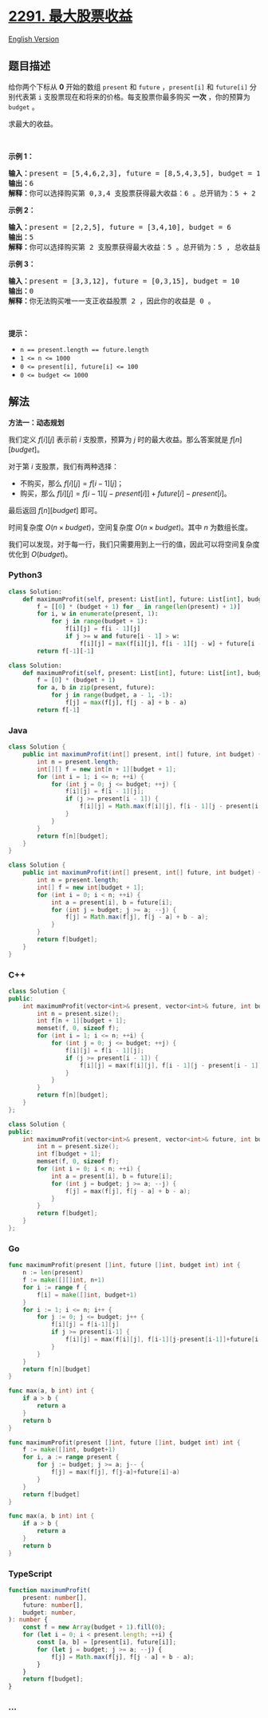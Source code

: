 # [2291. 最大股票收益](https://leetcode.cn/problems/maximum-profit-from-trading-stocks)

[English Version](/solution/2200-2299/2291.Maximum%20Profit%20From%20Trading%20Stocks/README_EN.md)

## 题目描述

<!-- 这里写题目描述 -->

<p>给你两个下标从 <strong>0</strong>&nbsp;开始的数组 <code>present</code> 和 <code>future</code> ，<code>present[i]</code> 和 <code>future[i]</code> 分别代表第 <code>i</code> 支股票现在和将来的价格。每支股票你最多购买 <strong>一次</strong> ，你的预算为 <code>budget</code> 。</p>

<p>求最大的收益。</p>

<p>&nbsp;</p>

<p><strong>示例 1：</strong></p>

<pre>
<strong>输入：</strong>present = [5,4,6,2,3], future = [8,5,4,3,5], budget = 10
<strong>输出：</strong>6
<strong>解释：</strong>你可以选择购买第 0,3,4 支股票获得最大收益：6 。总开销为：5 + 2 + 3 = 10 , 总收益是: 8 + 3 + 5 - 10 = 6 。
</pre>

<p><strong>示例 2：</strong></p>

<pre>
<strong>输入：</strong>present = [2,2,5], future = [3,4,10], budget = 6
<strong>输出：</strong>5
<strong>解释：</strong>你可以选择购买第 2 支股票获得最大收益：5 。总开销为：5 , 总收益是: 10 - 5 = 5 。
</pre>

<p><strong>示例 3：</strong></p>

<pre>
<strong>输入：</strong>present = [3,3,12], future = [0,3,15], budget = 10
<strong>输出：</strong>0
<strong>解释：</strong>你无法购买唯一一支正收益股票 2 ，因此你的收益是 0 。
</pre>

<p>&nbsp;</p>

<p><strong>提示：</strong></p>

<ul>
	<li><code>n == present.length == future.length</code></li>
	<li><code>1 &lt;= n &lt;= 1000</code></li>
	<li><code>0 &lt;= present[i], future[i] &lt;= 100</code></li>
	<li><code>0 &lt;= budget &lt;= 1000</code></li>
</ul>

## 解法

<!-- 这里可写通用的实现逻辑 -->

**方法一：动态规划**

我们定义 $f[i][j]$ 表示前 $i$ 支股票，预算为 $j$ 时的最大收益。那么答案就是 $f[n][budget]$。

对于第 $i$ 支股票，我们有两种选择：

-   不购买，那么 $f[i][j] = f[i - 1][j]$；
-   购买，那么 $f[i][j] = f[i - 1][j - present[i]] + future[i] - present[i]$。

最后返回 $f[n][budget]$ 即可。

时间复杂度 $O(n \times budget)$，空间复杂度 $O(n \times budget)$。其中 $n$ 为数组长度。

我们可以发现，对于每一行，我们只需要用到上一行的值，因此可以将空间复杂度优化到 $O(budget)$。

<!-- tabs:start -->

### **Python3**

<!-- 这里可写当前语言的特殊实现逻辑 -->

```python
class Solution:
    def maximumProfit(self, present: List[int], future: List[int], budget: int) -> int:
        f = [[0] * (budget + 1) for _ in range(len(present) + 1)]
        for i, w in enumerate(present, 1):
            for j in range(budget + 1):
                f[i][j] = f[i - 1][j]
                if j >= w and future[i - 1] > w:
                    f[i][j] = max(f[i][j], f[i - 1][j - w] + future[i - 1] - w)
        return f[-1][-1]
```

```python
class Solution:
    def maximumProfit(self, present: List[int], future: List[int], budget: int) -> int:
        f = [0] * (budget + 1)
        for a, b in zip(present, future):
            for j in range(budget, a - 1, -1):
                f[j] = max(f[j], f[j - a] + b - a)
        return f[-1]
```

### **Java**

<!-- 这里可写当前语言的特殊实现逻辑 -->

```java
class Solution {
    public int maximumProfit(int[] present, int[] future, int budget) {
        int n = present.length;
        int[][] f = new int[n + 1][budget + 1];
        for (int i = 1; i <= n; ++i) {
            for (int j = 0; j <= budget; ++j) {
                f[i][j] = f[i - 1][j];
                if (j >= present[i - 1]) {
                    f[i][j] = Math.max(f[i][j], f[i - 1][j - present[i - 1]] + future[i - 1] - present[i - 1]);
                }
            }
        }
        return f[n][budget];
    }
}
```

```java
class Solution {
    public int maximumProfit(int[] present, int[] future, int budget) {
        int n = present.length;
        int[] f = new int[budget + 1];
        for (int i = 0; i < n; ++i) {
            int a = present[i], b = future[i];
            for (int j = budget; j >= a; --j) {
                f[j] = Math.max(f[j], f[j - a] + b - a);
            }
        }
        return f[budget];
    }
}
```

### **C++**

```cpp
class Solution {
public:
    int maximumProfit(vector<int>& present, vector<int>& future, int budget) {
        int n = present.size();
        int f[n + 1][budget + 1];
        memset(f, 0, sizeof f);
        for (int i = 1; i <= n; ++i) {
            for (int j = 0; j <= budget; ++j) {
                f[i][j] = f[i - 1][j];
                if (j >= present[i - 1]) {
                    f[i][j] = max(f[i][j], f[i - 1][j - present[i - 1]] + future[i - 1] - present[i - 1]);
                }
            }
        }
        return f[n][budget];
    }
};
```

```cpp
class Solution {
public:
    int maximumProfit(vector<int>& present, vector<int>& future, int budget) {
        int n = present.size();
        int f[budget + 1];
        memset(f, 0, sizeof f);
        for (int i = 0; i < n; ++i) {
            int a = present[i], b = future[i];
            for (int j = budget; j >= a; --j) {
                f[j] = max(f[j], f[j - a] + b - a);
            }
        }
        return f[budget];
    }
};
```

### **Go**

```go
func maximumProfit(present []int, future []int, budget int) int {
	n := len(present)
	f := make([][]int, n+1)
	for i := range f {
		f[i] = make([]int, budget+1)
	}
	for i := 1; i <= n; i++ {
		for j := 0; j <= budget; j++ {
			f[i][j] = f[i-1][j]
			if j >= present[i-1] {
				f[i][j] = max(f[i][j], f[i-1][j-present[i-1]]+future[i-1]-present[i-1])
			}
		}
	}
	return f[n][budget]
}

func max(a, b int) int {
	if a > b {
		return a
	}
	return b
}
```

```go
func maximumProfit(present []int, future []int, budget int) int {
	f := make([]int, budget+1)
	for i, a := range present {
		for j := budget; j >= a; j-- {
			f[j] = max(f[j], f[j-a]+future[i]-a)
		}
	}
	return f[budget]
}

func max(a, b int) int {
	if a > b {
		return a
	}
	return b
}
```

### **TypeScript**

```ts
function maximumProfit(
    present: number[],
    future: number[],
    budget: number,
): number {
    const f = new Array(budget + 1).fill(0);
    for (let i = 0; i < present.length; ++i) {
        const [a, b] = [present[i], future[i]];
        for (let j = budget; j >= a; --j) {
            f[j] = Math.max(f[j], f[j - a] + b - a);
        }
    }
    return f[budget];
}
```

### **...**

```

```

<!-- tabs:end -->
